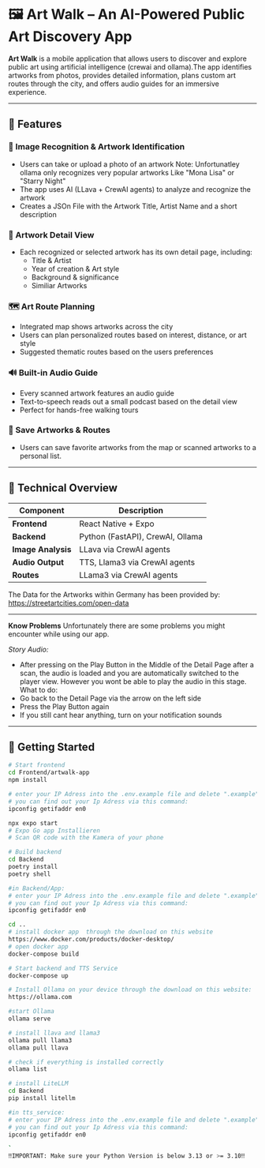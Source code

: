 # 🖼️ Art Walk – An AI-Powered Public Art Discovery App

**Art Walk** is a mobile application that allows users to discover and explore public art using artificial intelligence (crewai and ollama).The app identifies artworks from photos, provides detailed information, plans custom art routes through the city, and offers audio guides for an immersive experience.

---

## 📲 Features

### 🎯 Image Recognition & Artwork Identification
- Users can take or upload a photo of an artwork
Note: Unfortunatley ollama only recognizes very popular artworks Like "Mona Lisa" or "Starry Night"
- The app uses AI (LLava + CrewAI agents) to analyze and recognize the artwork
- Creates a JSOn File with the Artwork Title, Artist Name and a short description

### 📄 Artwork Detail View
- Each recognized or selected artwork has its own detail page, including:
  - Title & Artist
  - Year of creation & Art style
  - Background & significance
  - Similiar Artworks

### 🗺️ Art Route Planning
- Integrated map shows artworks across the city
- Users can plan personalized routes based on interest, distance, or art style
- Suggested thematic routes based on the users preferences

### 🔊 Built-in Audio Guide
- Every scanned artwork features an audio guide
- Text-to-speech reads out a small podcast based on the detail view
- Perfect for hands-free walking tours

### 💾 Save Artworks & Routes
- Users can save favorite artworks from the map or scanned artworks to a personal list.

---

## 🧠 Technical Overview

| Component           | Description                         |
|---------------------|--------------------------------------|
| **Frontend**        | React Native + Expo                  |
| **Backend**         | Python (FastAPI), CrewAI, Ollama     |
| **Image Analysis**  | LLava via CrewAI agents              |
| **Audio Output**    | TTS, Llama3 via CrewAI agents        |
| **Routes**          | LLama3 via CrewAI agents             |


The Data for the Artworks within Germany has been provided by:
https://streetartcities.com/open-data

---

**Know Problems**
Unfortunately there are some problems you might encounter while using our app.

*Story Audio:*
- After pressing on the Play Button in the Middle of the Detail Page after a scan, the audio is loaded and you are automatically switched to the player view. However you wont be able to play the audio in this stage.
What to do:
- Go back to the Detail Page via the arrow on the left side
- Press the Play Button again
- If you still cant hear anything, turn on your notification sounds

---

## 🚀 Getting Started

```bash
# Start frontend
cd Frontend/artwalk-app
npm install

# enter your IP Adress into the .env.example file and delete ".example"
# you can find out your Ip Adress via this command:
ipconfig getifaddr en0

npx expo start
# Expo Go app Installieren
# Scan QR code with the Kamera of your phone

# Build backend
cd Backend
poetry install
poetry shell

#in Backend/App:
# enter your IP Adress into the .env.example file and delete ".example"
# you can find out your Ip Adress via this command:
ipconfig getifaddr en0

cd ..
# install docker app  through the download on this website
https://www.docker.com/products/docker-desktop/
# open docker app 
docker-compose build

# Start backend and TTS Service
docker-compose up

# Install Ollama on your device through the download on this website:
https://ollama.com

#start Ollama
ollama serve

# install llava and llama3
ollama pull llama3
ollama pull llava

# check if everything is installed correctly
ollama list

# install LiteLLM
cd Backend
pip install litellm

#in tts_service:
# enter your IP Adress into the .env.example file and delete ".example"
# you can find out your Ip Adress via this command:
ipconfig getifaddr en0

`
‼️IMPORTANT: Make sure your Python Version is below 3.13 or >= 3.10‼️
